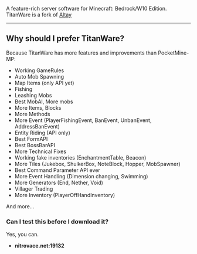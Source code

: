 
A feature-rich server software for Minecraft: Bedrock/W10 Edition. TitanWare is a fork of [Altay](https://github.com/TuranicTeam/Atay) 

------------       







## Why should I prefer TitanWare? 

Because TitanWare has more features and improvements than PocketMine-MP:

- Working GameRules
- Auto Mob Spawning
- Map Items (only API yet)
- Fishing
- Leashing Mobs
- Best MobAI, More mobs
- More Items, Blocks
- More Methods
- More Event (PlayerFishingEvent, BanEvent, UnbanEvent, AddressBanEvent)
- Entity Riding (API only)
- Best FormAPI
- Best BossBarAPI
- More Technical Fixes
- Working fake inventories (EnchantmentTable, Beacon)
- More Tiles (Jukebox, ShulkerBox, NoteBlock, Hopper, MobSpawner)
- Best Command Parameter API ever
- More Event Handling (Dimension changing, Swimming)
- More Generators (End, Nether, Void)
- Villager Trading
- More Inventory (PlayerOffHandInventory)

And more...

### Can I test this before I download it?

Yes, you can.

- **nitrovace.net:19132**





